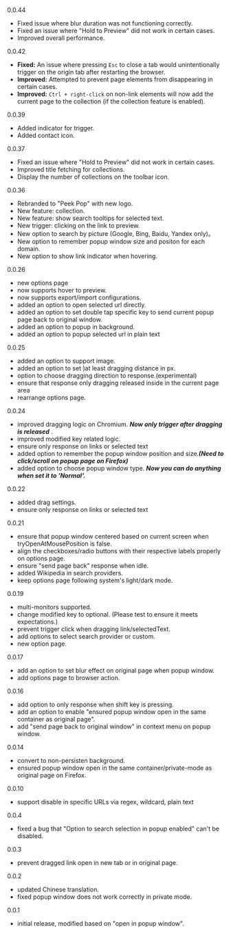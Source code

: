 0.0.44
- Fixed issue where blur duration was not functioning correctly.
- Fixed an issue where "Hold to Preview" did not work in certain cases.
- Improved overall performance.

0.0.42
- **Fixed:** An issue where pressing `Esc` to close a tab would unintentionally trigger on the origin tab after restarting the browser.  
- **Improved:** Attempted to prevent page elements from disappearing in certain cases.  
- **Improved:** `Ctrl + right-click` on non-link elements will now add the current page to the collection (if the collection feature is enabled).  

0.0.39
- Added indicator for trigger.
- Added contact icon.

0.0.37
- Fixed an issue where "Hold to Preview" did not work in certain cases.
- Improved title fetching for collections.
- Display the number of collections on the toolbar icon.

0.0.36
- Rebranded to "Peek Pop" with new logo.
- New feature: collection.
- New feature: show search tooltips for selected text.
- New trigger: clicking on the link to preview.
- New option to search by picture (Google, Bing, Baidu, Yandex only)。
- New option to remember popup window size and positon for each domain.
- New option to  show link indicator when hovering.

0.0.26
- new options page
- now supports hover to preview.
- now supports export/import configurations.
- added an option to open selected url directly.
- added an option to set double tap specific key to send current popup page back to original window.
- added an option to popup in background.
- added an option to popup selected url in plain text

0.0.25
- added an option to support image.
- added an option to set )at least dragging distance in px.
- option to choose dragging direction to response.(experimental)
- ensure that response only dragging released inside in the current page area
- rearrange options page.

0.0.24
- improved dragging logic on Chromium. ***Now only trigger after dragging  is released*** .
- improved modified key related logic.
- ensure only response on links or selected text
- added option to remember the popup window position and size.***(Need to click/scroll on popup page on Firefox)***
- added option to choose popup window type. ***Now you can do anything when set it to 'Normal'.***

0.0.22
- added drag settings.
- ensure only response on links or selected text

0.0.21
- ensure that popup window centered based on current screen when tryOpenAtMousePosition is false.
- align the checkboxes/radio buttons with their respective labels properly on options page.
- ensure "send page back" response when idle.
- added Wikipedia in search providers.
- keep options page following system's light/dark mode.

0.0.19
- multi-monitors supported.
- change modified key to optional. (Please test to ensure it meets expectations.)
- prevent trigger click when dragging link/selectedText.
- add options to select search provider or custom.
- new option page.

0.0.17
- add an option to set blur effect on original page when popup window.
- add options page to browser action.

0.0.16
- add option to only response when shift key is pressing.
- add an option to enable "ensured popup window open in the same container as original page".
- add "send page back to original window" in context menu on popup window.

0.0.14
- convert to non-persisten background.
- ensured popup window open in the same container/private-mode as original page on Firefox.

0.0.10
- support disable in specific URLs via regex, wildcard, plain text

0.0.4
- fixed a bug that "Option to search selection in popup enabled" can't be disabled.

0.0.3
- prevent dragged link open in new tab or in original page.

0.0.2
- updated Chinese translation. 
- fixed popup window does not work correctly in private mode.

0.0.1
- initial release, modified based on "open in popup window".
